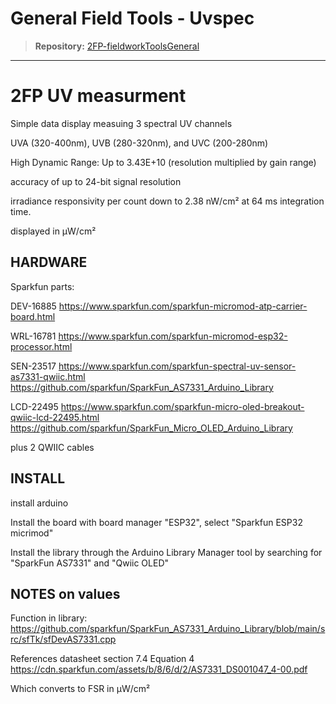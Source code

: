 # General Field Tools - Uvspec

> **Repository:** [2FP-fieldworkToolsGeneral](https://github.com/two-frontiers-project/2FP-fieldworkToolsGeneral)

---

# 2FP UV measurment

Simple data display measuing 3 spectral UV channels

UVA (320-400nm), UVB (280-320nm), and UVC (200-280nm) 

High Dynamic Range: Up to 3.43E+10 (resolution multiplied by gain range)

accuracy of up to 24-bit signal resolution

irradiance responsivity per count down to 2.38 nW/cm² at 64 ms integration time.

displayed in μW/cm²

## HARDWARE

Sparkfun parts:

DEV-16885 
https://www.sparkfun.com/sparkfun-micromod-atp-carrier-board.html

WRL-16781
https://www.sparkfun.com/sparkfun-micromod-esp32-processor.html

SEN-23517
https://www.sparkfun.com/sparkfun-spectral-uv-sensor-as7331-qwiic.html
https://github.com/sparkfun/SparkFun_AS7331_Arduino_Library

LCD-22495
https://www.sparkfun.com/sparkfun-micro-oled-breakout-qwiic-lcd-22495.html
https://github.com/sparkfun/SparkFun_Micro_OLED_Arduino_Library

plus 2 QWIIC cables

## INSTALL

install arduino

Install the board with board manager "ESP32", select "Sparkfun ESP32 micrimod"

Install the library through the Arduino Library Manager tool by searching for "SparkFun AS7331" and "Qwiic OLED" 


## NOTES on values

Function in library: https://github.com/sparkfun/SparkFun_AS7331_Arduino_Library/blob/main/src/sfTk/sfDevAS7331.cpp

References datasheet section 7.4 Equation 4 https://cdn.sparkfun.com/assets/b/8/6/d/2/AS7331_DS001047_4-00.pdf

Which converts to FSR in μW/cm² 


